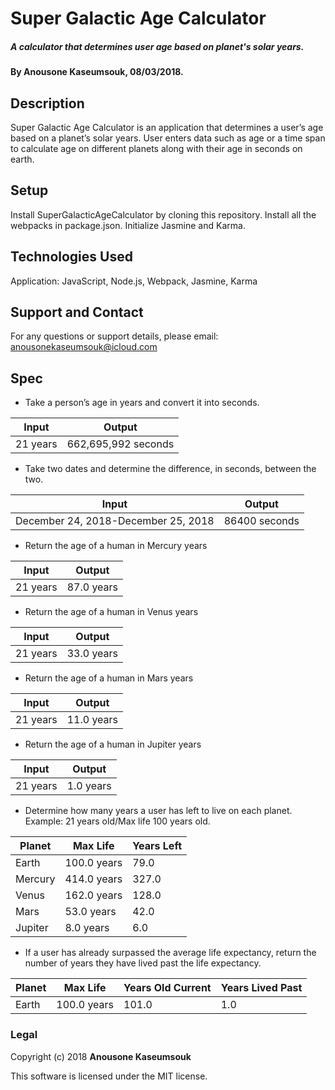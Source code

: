 # Super Galactic Age Calculator

##### A calculator that determines user age based on planet's solar years.

#### By Anousone Kaseumsouk, 08/03/2018.

## Description

 Super Galactic Age Calculator is an application that determines a user’s age based on a planet’s solar years. User enters data such as age or a time span to calculate age on different planets along with their age in seconds on earth.

## Setup

Install SuperGalacticAgeCalculator by cloning this repository.
Install all the webpacks in package.json.
Initialize Jasmine and Karma.

## Technologies Used

Application: JavaScript, Node.js, Webpack, Jasmine, Karma

## Support and Contact

For any questions or support details, please email:
anousonekaseumsouk@icloud.com

## Spec

* Take a person’s age in years and convert it into seconds.

|Input  | Output                 |
|--------|-----------------------|
|21 years|662,695,992  seconds   |

* Take two dates and determine the difference, in seconds, between the two.

|Input  | Output                 |
|--------|-----------------------|
|December 24, 2018-December 25, 2018|86400 seconds |

* Return the age of a human in Mercury years

|Input  | Output                 |
|--------|-----------------------|
|21 years|87.0 years            |

* Return the age of a human in Venus years

|Input  | Output                 |
|--------|-----------------------|
|21 years|33.0 years             |

* Return the age of a human in Mars years

|Input  | Output                 |
|--------|-----------------------|
|21 years|11.0 years             |

* Return the age of a human in Jupiter years

|Input  | Output                 |
|--------|-----------------------|
|21 years|1.0 years              |

* Determine how many years a user has left to live on each planet. Example: 21 years old/Max life 100 years old.

|Planet    | Max Life      | Years Left   |
|--------- |---------------|--------------|
|Earth     |100.0 years    | 79.0         |
|Mercury   |414.0 years    | 327.0        |
|Venus     |162.0 years    | 128.0        |
|Mars      |53.0 years     | 42.0         |
|Jupiter   |8.0 years      | 6.0          |


* If a user has already surpassed the average life expectancy, return the number of years they have lived past the life expectancy.

|Planet    | Max Life      | Years Old Current| Years Lived Past |
|--------- |---------------|------------------|------------------|
|Earth     |100.0 years    | 101.0            | 1.0              |


### Legal

Copyright (c) 2018 **Anousone Kaseumsouk**

This software is licensed under the MIT license.
